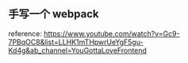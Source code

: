 ## 手写一个 webpack

reference: https://www.youtube.com/watch?v=Gc9-7PBqOC8&list=LLHK1mTHpwrUeYgF5gu-Kd4g&ab_channel=YouGottaLoveFrontend
